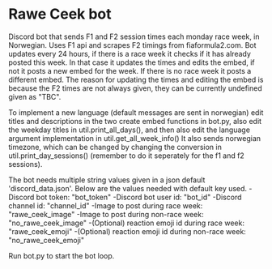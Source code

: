 # Rawe Ceek bot
 Discord bot that sends F1 and F2 session times each monday race week, in Norwegian. 
 Uses F1 api and scrapes F2 timings from fiaformula2.com.
 Bot updates every 24 hours, if there is a race week it checks if it has already posted this week. In that case it updates the times and edits the embed, if not it posts a new embed for the week. If there is no race week it posts a different embed. The reason for updating the times and editing the embed is because the F2 times are not always given, they can be currently undefined given as "TBC".
 
 To implement a new language (default messages are sent in norwegian) edit titles and descriptions in the two create embed functions in bot.py, also edit the weekday titles in util.print_all_days(), and then also edit the language argument implementation in util.get_all_week_info() 
 It also sends norwegian timezone, which can be changed by changing the conversion in util.print_day_sessions() (remember to do it seperately for the f1 and f2 sessions).
 
The bot needs multiple string values given in a json default 'discord_data.json'. Below are the values needed with default key used.
-Discord bot token: "bot_token"
-Discord bot user id: "bot_id"
-Discord channel id: "channel_id"
-Image to post during race week: "rawe_ceek_image"
-Image to post during non-race week: "no_rawe_ceek_image"
-(Optional) reaction emoji id during race week: "rawe_ceek_emoji"
-(Optional) reaction emoji id during non-race week: "no_rawe_ceek_emoji"
 
 Run bot.py to start the bot loop.
 

